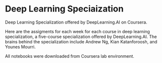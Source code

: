 # Deep Learning Speciaization
Deep Learning Specialization offered by DeepLearning.AI on Coursera.

Here are the assigments for each week for each course in deep learning specialization, a five-course specialization offered by DeepLearning.AI.
The brains behind the specialization include Andrew Ng, Kian Katanforoosh, and Younes Mourri.

All notebooks were downloaded from Coursera lab environment.
